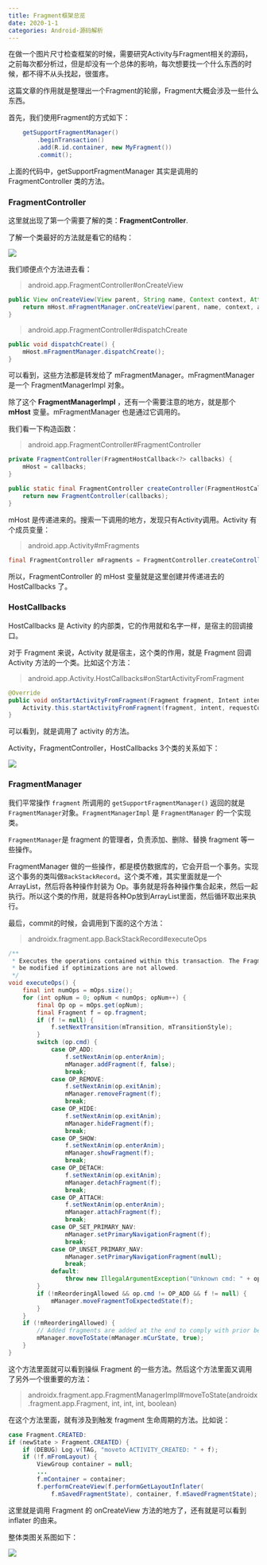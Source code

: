```yaml
---
title: Fragment框架总览
date: 2020-1-1
categories: Android-源码解析
---
```




在做一个图片尺寸检查框架的时候，需要研究Activity与Fragment相关的源码，之前每次都分析过，但是却没有一个总体的影响，每次想要找一个什么东西的时候，都不得不从头找起，很蛋疼。

这篇文章的作用就是整理出一个Fragment的轮廓，Fragment大概会涉及一些什么东西。



首先，我们使用Fragment的方式如下：

```java
    getSupportFragmentManager()
        .beginTransaction()
        .add(R.id.container, new MyFragment())
        .commit();
```

上面的代码中，getSupportFragmentManager 其实是调用的 FragmentController 类的方法。



### FragmentController

这里就出现了第一个需要了解的类：**FragmentController**.

了解一个类最好的方法就是看它的结构：

![](fragment_01.png)

我们顺便点个方法进去看：

>android.app.FragmentController#onCreateView

```java
public View onCreateView(View parent, String name, Context context, AttributeSet attrs) {
    return mHost.mFragmentManager.onCreateView(parent, name, context, attrs);
}
```

> android.app.FragmentController#dispatchCreate

```java
public void dispatchCreate() {
    mHost.mFragmentManager.dispatchCreate();
}
```

可以看到，这些方法都是转发给了 mFragmentManager。mFragmentManager 是一个 FragmentManagerImpl 对象。

除了这个 **FragmentManagerImpl** ，还有一个需要注意的地方，就是那个 **mHost** 变量。mFragmentManager 也是通过它调用的。

我们看一下构造函数：

> android.app.FragmentController#FragmentController

```java
private FragmentController(FragmentHostCallback<?> callbacks) {
    mHost = callbacks;
}

public static final FragmentController createController(FragmentHostCallback<?> callbacks) {
    return new FragmentController(callbacks);
}
```

mHost 是传递进来的。搜索一下调用的地方，发现只有Activity调用。Activity 有个成员变量：

> android.app.Activity#mFragments

```java
final FragmentController mFragments = FragmentController.createController(new HostCallbacks());
```

所以，FragmentController 的 mHost 变量就是这里创建并传递进去的 HostCallbacks 了。



### HostCallbacks

HostCallbacks 是 Activity 的内部类，它的作用就和名字一样，是宿主的回调接口。

对于 Fragment 来说，Activity 就是宿主，这个类的作用，就是 Fragment 回调 Activity 方法的一个类。比如这个方法：

> android.app.Activity.HostCallbacks#onStartActivityFromFragment

```java
@Override
public void onStartActivityFromFragment(Fragment fragment, Intent intent, int requestCode, Bundle options) {
    Activity.this.startActivityFromFragment(fragment, intent, requestCode, options);
}
```

可以看到，就是调用了 activity 的方法。



Activity，FragmentController，HostCallbacks 3个类的关系如下：

![](fragment_02.png)



### FragmentManager

我们平常操作 `fragment` 所调用的 `getSupportFragmentManager()` 返回的就是 `FragmentManager`对象。`FragmentManagerImpl` 是 `FragmentManager` 的一个实现类。

`FragmentManager`是 fragment 的管理者，负责添加、删除、替换 fragment 等一些操作。

FragmentManager 做的一些操作，都是模仿数据库的，它会开启一个事务。实现这个事务的类叫做`BackStackRecord`。这个类不难，其实里面就是一个 ArrayList，然后将各种操作封装为 Op。事务就是将各种操作集合起来，然后一起执行。所以这个类的作用，就是将各种Op放到ArrayList里面，然后循环取出来执行。

最后，commit的时候，会调用到下面的这个方法：

> androidx.fragment.app.BackStackRecord#executeOps

```java
/**
 * Executes the operations contained within this transaction. The Fragment states will only
 * be modified if optimizations are not allowed.
 */
void executeOps() {
    final int numOps = mOps.size();
    for (int opNum = 0; opNum < numOps; opNum++) {
        final Op op = mOps.get(opNum);
        final Fragment f = op.fragment;
        if (f != null) {
            f.setNextTransition(mTransition, mTransitionStyle);
        }
        switch (op.cmd) {
            case OP_ADD:
                f.setNextAnim(op.enterAnim);
                mManager.addFragment(f, false);
                break;
            case OP_REMOVE:
                f.setNextAnim(op.exitAnim);
                mManager.removeFragment(f);
                break;
            case OP_HIDE:
                f.setNextAnim(op.exitAnim);
                mManager.hideFragment(f);
                break;
            case OP_SHOW:
                f.setNextAnim(op.enterAnim);
                mManager.showFragment(f);
                break;
            case OP_DETACH:
                f.setNextAnim(op.exitAnim);
                mManager.detachFragment(f);
                break;
            case OP_ATTACH:
                f.setNextAnim(op.enterAnim);
                mManager.attachFragment(f);
                break;
            case OP_SET_PRIMARY_NAV:
                mManager.setPrimaryNavigationFragment(f);
                break;
            case OP_UNSET_PRIMARY_NAV:
                mManager.setPrimaryNavigationFragment(null);
                break;
            default:
                throw new IllegalArgumentException("Unknown cmd: " + op.cmd);
        }
        if (!mReorderingAllowed && op.cmd != OP_ADD && f != null) {
            mManager.moveFragmentToExpectedState(f);
        }
    }
    if (!mReorderingAllowed) {
        // Added fragments are added at the end to comply with prior behavior.
        mManager.moveToState(mManager.mCurState, true);
    }
}
```

这个方法里面就可以看到操纵 Fragment 的一些方法。然后这个方法里面又调用了另外一个很重要的方法：

> androidx.fragment.app.FragmentManagerImpl#moveToState(androidx.fragment.app.Fragment, int, int, int, boolean)

在这个方法里面，就有涉及到触发 fragment 生命周期的方法。比如说：

```java
case Fragment.CREATED:
if (newState > Fragment.CREATED) {
    if (DEBUG) Log.v(TAG, "moveto ACTIVITY_CREATED: " + f);
    if (!f.mFromLayout) {
        ViewGroup container = null;
        ...
        f.mContainer = container;
        f.performCreateView(f.performGetLayoutInflater(
            f.mSavedFragmentState), container, f.mSavedFragmentState);

```

这里就是调用 Fragment 的 onCreateView 方法的地方了，还有就是可以看到 inflater 的由来。



整体类图关系图如下：

![](fragment_03.png)

